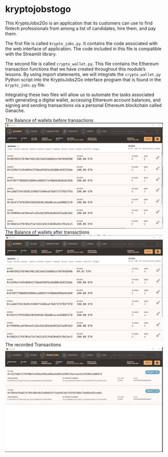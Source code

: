 # kryptojobstogo

This KryptoJobs2Go is an application that its customers can use to find fintech professionals from among a list of candidates, hire them, and pay them.

The first file is called `krypto_jobs.py`. It contains the code associated with the web interface of application. The code included in this file is compatible with the Streamlit library.

The second file  is called `crypto_wallet.py`. This file contains the Ethereum transaction functions that we have created throughout this module’s lessons. By using import statements, we will integrate the `crypto_wallet.py` Python script into the KryptoJobs2Go interface program that is found in the `krypto_jobs.py` file.

Integrating these two files will allow us to automate the tasks associated with generating a digital wallet, accessing Ethereum account balances, and signing and sending transactions via a personal Ethereum blockchain called Ganache.

The Balance of wallets before transactions
![Initial Balance](./Screenshots/Account_balance_start.png)
The Balance of wallets after transactions
![Final Balance](./Screenshots/Account_balance_end.png)
The recorded Transactions
![Recorded_Transactions](./Screenshots/Transactions.png)
